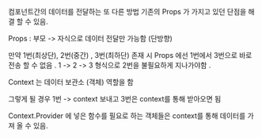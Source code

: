 컴포넌트간의 데이터를 전달하는 또 다른 방법 
기존의 Props 가 가지고 있던 단점을 해결 할 수 있음.



Props : 부모 -> 자식으로 데이터 전달만 가능함 (단방향)

만약 1번(최상단), 2번(중간) , 3번(최하단) 존재 시 Props 에선
1번에서 3번으로 바로 전송 할 수 없음 . 
1 -> 2 -> 3 형식으로 2번을 불필요하게 지나가야함 . 


Context 는 데이터 보관소 (객체) 역할을 함 

그렇게 될 경우 1번 -> context 보내고 
3번은 context를 통해 받아오면 됨

Context.Provider 에 넣은 함수를 필요로 하는 객체들은 context를 통해 데이터를 가져 올 수 있음.  